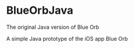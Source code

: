 # BlueOrbJava
The original Java version of Blue Orb

A simple Java prototype of the iOS app Blue Orb
